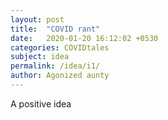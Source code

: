 ```yaml
---
layout: post
title:  "COVID rant"
date:   2020-01-20 16:12:02 +0530
categories: COVIDtales
subject: idea
permalink: /idea/i1/
author: Agonized aunty
---
```


A positive idea